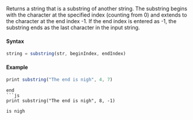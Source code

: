 Returns a string that is a substring of another string. The substring begins with the character at the specified index (counting from 0) and extends to the character at the end index -1. If the end index is entered as -1, the substring ends as the last character in the input string.

#### Syntax
```js
string = substring(str, beginIndex, endIndex)
```
#### Example
```js
print substring("The end is nigh", 4, 7)
```
```
end
```js
print substring("The end is nigh", 8, -1)
```
```
is nigh
```
